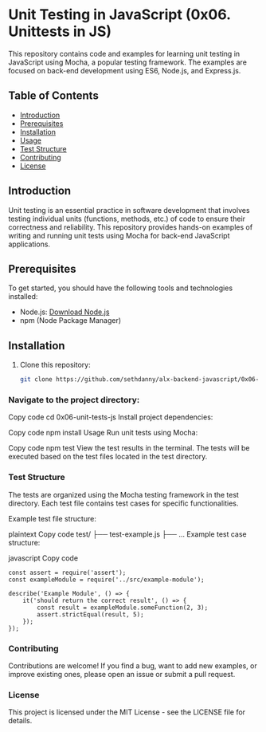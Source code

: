 # Unit Testing in JavaScript (0x06. Unittests in JS)

This repository contains code and examples for learning unit testing in JavaScript using Mocha, a popular testing framework. The examples are focused on back-end development using ES6, Node.js, and Express.js.

## Table of Contents

- [Introduction](#introduction)
- [Prerequisites](#prerequisites)
- [Installation](#installation)
- [Usage](#usage)
- [Test Structure](#test-structure)
- [Contributing](#contributing)
- [License](#license)

## Introduction

Unit testing is an essential practice in software development that involves testing individual units (functions, methods, etc.) of code to ensure their correctness and reliability. This repository provides hands-on examples of writing and running unit tests using Mocha for back-end JavaScript applications.

## Prerequisites

To get started, you should have the following tools and technologies installed:

- Node.js: [Download Node.js](https://nodejs.org/)
- npm (Node Package Manager)

## Installation

1. Clone this repository:

   ```sh
   git clone https://github.com/sethdanny/alx-backend-javascript/0x06-unit-tests-js.git

### Navigate to the project directory:

Copy code
cd 0x06-unit-tests-js
Install project dependencies:

Copy code
npm install
Usage
Run unit tests using Mocha:

Copy code
npm test
View the test results in the terminal. The tests will be executed based on the test files located in the test directory.

### Test Structure
The tests are organized using the Mocha testing framework in the test directory. Each test file contains test cases for specific functionalities.

Example test file structure:

plaintext
Copy code
test/
├── test-example.js
├── ...
Example test case structure:

javascript
Copy code

```
const assert = require('assert');
const exampleModule = require('../src/example-module');

describe('Example Module', () => {
    it('should return the correct result', () => {
        const result = exampleModule.someFunction(2, 3);
        assert.strictEqual(result, 5);
    });
});

```

### Contributing
Contributions are welcome! If you find a bug, want to add new examples, or improve existing ones, please open an issue or submit a pull request.

### License
This project is licensed under the MIT License - see the LICENSE file for details.
